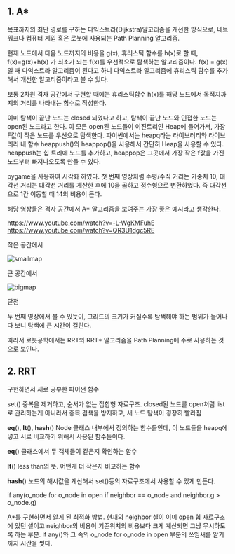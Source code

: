 ## 1. A*

목표까지의 최단 경로를 구하는 다익스트라(Dijkstra)알고리즘을 개선한 방식으로, 네트워크나 컴퓨터 게임 혹은 로봇에 사용되는 Path Planning 알고리즘.

현재 노드에서 다음 노드까지의 비용을 g(x), 휴리스틱 함수를 h(x)로 할 때,
f(x)=g(x)+h(x)
가 최소가 되는 f(x)를 우선적으로 탐색하는 알고리즘이다.
f(x) = g(x)일 때 다익스트라 알고리즘이 된다고 하니 다익스트라 알고리즘에 휴리스틱 함수를 추가해서 개선한 알고리즘이라고 볼 수 있다.

보통 2차원 격자 공간에서 구현할 때에는 휴리스틱함수 h(x)를 해당 노드에서 목적지까지의 거리를 나타내는 함수로 작성한다.

이미 탐색이 끝난 노드는 closed 되었다고 하고, 탐색이 끝난 노드와 인접한 노드는 open된 노드라고 한다. 
이 모든 open된 노드들이 이진트리인 Heap에 들어가서, 가장 F값이 작은 노드를 우선으로 탐색한다.
파이썬에서는 heapq라는 라이브러리와 라이브러리 내 함수 heappush()와 heappop()을 사용해서 간단히 Heap을 사용할 수 있다. heappush는 힙 트리에 노드를 추가하고, heappop은 그곳에서 가장 작은 f값을 가진 노드부터 빠져나오도록 만들 수 있다.

pygame을 사용하여 시각화 하였다. 첫 번째 영상처럼 수평/수직 거리는 가중치 10, 대각선 거리는 대각선 거리를 계산한 후에 10을 곱하고 정수형으로 변환하였다. 즉 대각선으로 1칸 이동할 때 14의 비용이 든다. 


 
해당 영상들은 격자 공간에서 A* 알고리즘을 보여주는 가장 좋은 예시라고 생각한다.

https://www.youtube.com/watch?v=-L-WgKMFuhE
https://www.youtube.com/watch?v=QR3U1dgc5RE



작은 공간에서 

![smallmap](https://github.com/user-attachments/assets/2ead7314-4c27-4754-8250-e97fdfb9ae3b)

큰 공간에서 

![bigmap](https://github.com/user-attachments/assets/63ef67fc-32de-4a6b-bd84-7fab0e1a32fb)





단점

두 번째 영상에서 볼 수 있듯이, 그리드의 크기가 커질수록 탐색해야 하는 범위가 늘어나다 보니 탐색에 큰 시간이 걸린다.

따라서 로봇공학에서는 RRT와 RRT* 알고리즘을 Path Planning에 주로 사용하는 것으로 보인다.

## 2. RRT











구현하면서 새로 공부한 파이썬 함수

set()
중복을 제거하고, 순서가 없는 집합형 자료구조. 
closed된 노드를 open처럼 list로 관리하는게 아니라서 중복 검색을 방지하고, 새 노드 탐색이 굉장히 빨라짐

 __eq__(),   __lt__(), __hash__()
 Node 클래스 내부에서 정의하는 함수들인데, 이 노드들을 heapq에 넣고 서로 비교하기 위해서 사용된 함수들이다.
 
 __eq__()
 클래스에서 두 객체들이 같은지 확인하는 함수
 
 __lt__()
 less than의 뜻. 어떤게 더 작은지 비교하는 함수
 
 __hash__()
 노드의 해시값을 계산해서 set()등의 자료구조에서 사용할 수 있게 만든다.


 if any(o_node for o_node in open if neighbor == o_node and neighbor.g > o_node.g)
 
A*를 구현하면서 알게 된 최적화 방법. 현재의 neighbor 셀이 이미 open 힙 자료구조에 있던 셀이고 neighbor의 비용이 기존위치의 비용보다 크게 계산되면 그냥 무시하도록 하는 부분.
if any()와 그 속의 o_node for o_node in open 부분의 쓰임새를 알기까지 시간을 썻다.



